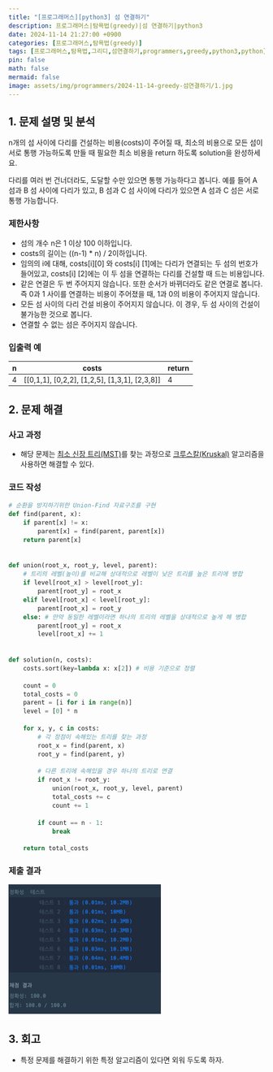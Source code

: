 ```yaml
---
title: "[프로그래머스][python3] 섬 연결하기"
description: 프로그래머스|탐욕법(greedy)|섬 연결하기|python3
date: 2024-11-14 21:27:00 +0900
categories: [프로그래머스,탐욕법(greedy)]
tags: [프로그래머스,탐욕법,그리디,섬연결하기,programmers,greedy,python3,python]
pin: false
math: false
mermaid: false
image: assets/img/programmers/2024-11-14-greedy-섬연결하기/1.jpg
---
```


## 1. 문제 설명 및 분석

n개의 섬 사이에 다리를 건설하는 비용(costs)이 주어질 때, 최소의 비용으로 모든 섬이 서로 통행 가능하도록 만들 때 필요한 최소 비용을 return 하도록 solution을 완성하세요.

다리를 여러 번 건너더라도, 도달할 수만 있으면 통행 가능하다고 봅니다. 예를 들어 A 섬과 B 섬 사이에 다리가 있고, B 섬과 C 섬 사이에 다리가 있으면 A 섬과 C 섬은 서로 통행 가능합니다.

### 제한사항

- 섬의 개수 n은 1 이상 100 이하입니다.
- costs의 길이는 ((n-1) * n) / 2이하입니다.
- 임의의 i에 대해, costs[i][0] 와 costs[i] [1]에는 다리가 연결되는 두 섬의 번호가 들어있고, costs[i] [2]에는 이 두 섬을 연결하는 다리를 건설할 때 드는 비용입니다.
- 같은 연결은 두 번 주어지지 않습니다. 또한 순서가 바뀌더라도 같은 연결로 봅니다. 즉 0과 1 사이를 연결하는 비용이 주어졌을 때, 1과 0의 비용이 주어지지 않습니다.
- 모든 섬 사이의 다리 건설 비용이 주어지지 않습니다. 이 경우, 두 섬 사이의 건설이 불가능한 것으로 봅니다.
- 연결할 수 없는 섬은 주어지지 않습니다.

### 입출력 예

| n   | costs                                         | return |
| --- | --------------------------------------------- | ------ |
| 4   | [[0,1,1], [0,2,2], [1,2,5], [1,3,1], [2,3,8]] | 4      |

## 2. 문제 해결

### 사고 과정

- 해당 문제는 [최소 신장 트리(MST)]({{site.url}}/posts/*/mst)를 찾는 과정으로 [크루스칼(Kruskal)]({{site.url}}/posts/*/mst-kruskal) 알고리즘을 사용하면 해결할 수 있다.

### 코드 작성

```python
# 순환을 방지하기위한 Union-Find 자료구조를 구현
def find(parent, x):
    if parent[x] != x:
        parent[x] = find(parent, parent[x])
    return parent[x]


def union(root_x, root_y, level, parent):
    # 트리의 레벨(높이)를 비교해 상대적으로 레벨이 낮은 트리를 높은 트리에 병합 
    if level[root_x] > level[root_y]:
        parent[root_y] = root_x
    elif level[root_x] < level[root_y]:
        parent[root_x] = root_y
    else: # 만약 동일한 레벨이라면 하나의 트리의 레벨을 상대적으로 높게 해 병합
        parent[root_y] = root_x
        level[root_x] += 1


def solution(n, costs):
    costs.sort(key=lambda x: x[2]) # 비용 기준으로 정렬

    count = 0
    total_costs = 0
    parent = [i for i in range(n)]
    level = [0] * n

    for x, y, c in costs:
        # 각 정점이 속해있는 트리를 찾는 과정
        root_x = find(parent, x)
        root_y = find(parent, y)

        # 다른 트리에 속해있을 경우 하나의 트리로 연결
        if root_x != root_y:
            union(root_x, root_y, level, parent)
            total_costs += c
            count += 1

        if count == n - 1:
            break

    return total_costs
```

### 제출 결과

![Desktop View](/assets/img/programmers/2024-11-14-greedy-섬연결하기/2.jpg)

## 3. 회고

- 특정 문제를 해결하기 위한 특정 알고리즘이 있다면 외워 두도록 하자.
